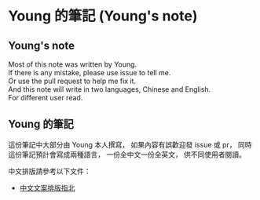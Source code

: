 # Young 的筆記 (Young's note)

## Young's note

Most of this note was written by Young.  
If there is any mistake, please use issue to tell me.  
Or use the pull request to help me fix it.  
And this note will write in two languages, Chinese and English.  
For different user read.  

## Young 的筆記

這份筆記中大部分由 Young 本人撰寫，
如果內容有誤歡迎發 issue 或 pr，
同時這份筆記預計會寫成兩種語言，
一份全中文一份全英文，
供不同使用者閱讀。  

中文排版請參考以下文件：  

- [中文文案排版指北](https://github.com/sparanoid/chinese-copywriting-guidelines)